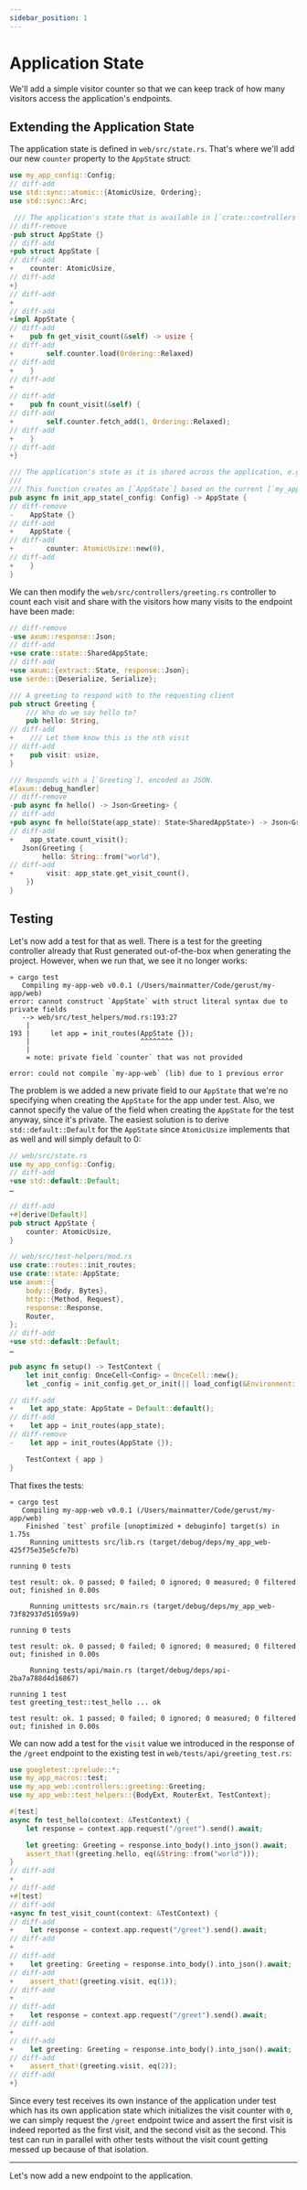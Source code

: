 ```yaml
---
sidebar_position: 1
---
```


# Application State

We'll add a simple visitor counter so that we can keep track of how many visitors access the application's endpoints.

## Extending the Application State

The application state is defined in `web/src/state.rs`. That's where we'll add our new `counter` property to the `AppState` struct:

```rust
use my_app_config::Config;
// diff-add
use std::sync::atomic::{AtomicUsize, Ordering};
use std::sync::Arc;

 /// The application's state that is available in [`crate::controllers`] and [`crate::middlewares`].
// diff-remove
-pub struct AppState {}
// diff-add
+pub struct AppState {
// diff-add
+    counter: AtomicUsize,
// diff-add
+}
// diff-add
+
// diff-add
+impl AppState {
// diff-add
+    pub fn get_visit_count(&self) -> usize {
// diff-add
+        self.counter.load(Ordering::Relaxed)
// diff-add
+    }
// diff-add
+
// diff-add
+    pub fn count_visit(&self) {
// diff-add
+        self.counter.fetch_add(1, Ordering::Relaxed);
// diff-add
+    }
// diff-add
+}

/// The application's state as it is shared across the application, e.g. in controllers and middlewares.
///
/// This function creates an [`AppState`] based on the current [`my_app_config::Config`].
pub async fn init_app_state(_config: Config) -> AppState {
// diff-remove
-    AppState {}
// diff-add
+    AppState {
// diff-add
+        counter: AtomicUsize::new(0),
// diff-add
+    }
}

```

We can then modify the `web/src/controllers/greeting.rs` controller to count each visit and share with the visitors how many visits to the endpoint have been made:

```rust
// diff-remove
-use axum::response::Json;
// diff-add
+use crate::state::SharedAppState;
// diff-add
+use axum::{extract::State, response::Json};
use serde::{Deserialize, Serialize};

/// A greeting to respond with to the requesting client
pub struct Greeting {
    /// Who do we say hello to?
    pub hello: String,
// diff-add
+    /// Let them know this is the nth visit
// diff-add
+    pub visit: usize,
}

/// Responds with a [`Greeting`], encoded as JSON.
#[axum::debug_handler]
// diff-remove
-pub async fn hello() -> Json<Greeting> {
// diff-add
+pub async fn hello(State(app_state): State<SharedAppState>) -> Json<Greeting> {
// diff-add
+    app_state.count_visit();
   Json(Greeting {
        hello: String::from("world"),
// diff-add
+        visit: app_state.get_visit_count(),
    })
}
```

## Testing

Let's now add a test for that as well. There is a test for the greeting controller already that Rust generated out-of-the-box when generating the project. However, when we run that, we see it no longer works:

```
» cargo test
   Compiling my-app-web v0.0.1 (/Users/mainmatter/Code/gerust/my-app/web)
error: cannot construct `AppState` with struct literal syntax due to private fields
   --> web/src/test_helpers/mod.rs:193:27
    |
193 |     let app = init_routes(AppState {});
    |                           ^^^^^^^^
    |
    = note: private field `counter` that was not provided

error: could not compile `my-app-web` (lib) due to 1 previous error
```

The problem is we added a new private field to our `AppState` that we're no specifying when creating the `AppState` for the app under test. Also, we cannot specify the value of the field when creating the `AppState` for the test anyway, since it's private. The easiest solution is to derive `std::default::Default` for the `AppState` since `AtomicUsize` implements that as well and will simply default to 0:

```rust
// web/src/state.rs
use my_app_config::Config;
// diff-add
+use std::default::Default;
…

// diff-add
+#[derive(Default)]
pub struct AppState {
    counter: AtomicUsize,
}
```

```rust
// web/src/test-helpers/mod.rs
use crate::routes::init_routes;
use crate::state::AppState;
use axum::{
    body::{Body, Bytes},
    http::{Method, Request},
    response::Response,
    Router,
};
// diff-add
+use std::default::Default;
…

pub async fn setup() -> TestContext {
    let init_config: OnceCell<Config> = OnceCell::new();
    let _config = init_config.get_or_init(|| load_config(&Environment::Test).unwrap());

// diff-add
+    let app_state: AppState = Default::default();
// diff-add
+    let app = init_routes(app_state);
// diff-remove
-    let app = init_routes(AppState {});

    TestContext { app }
}
```

That fixes the tests:

```
» cargo test
   Compiling my-app-web v0.0.1 (/Users/mainmatter/Code/gerust/my-app/web)
    Finished `test` profile [unoptimized + debuginfo] target(s) in 1.75s
     Running unittests src/lib.rs (target/debug/deps/my_app_web-425f75e35e5cfe7b)

running 0 tests

test result: ok. 0 passed; 0 failed; 0 ignored; 0 measured; 0 filtered out; finished in 0.00s

     Running unittests src/main.rs (target/debug/deps/my_app_web-73f82937d51059a9)

running 0 tests

test result: ok. 0 passed; 0 failed; 0 ignored; 0 measured; 0 filtered out; finished in 0.00s

     Running tests/api/main.rs (target/debug/deps/api-2ba7a788d4d16867)

running 1 test
test greeting_test::test_hello ... ok

test result: ok. 1 passed; 0 failed; 0 ignored; 0 measured; 0 filtered out; finished in 0.00s
```

We can now add a test for the `visit` value we introduced in the response of the `/greet` endpoint to the existing test in `web/tests/api/greeting_test.rs`:

```rust
use googletest::prelude::*;
use my_app_macros::test;
use my_app_web::controllers::greeting::Greeting;
use my_app_web::test_helpers::{BodyExt, RouterExt, TestContext};

#[test]
async fn test_hello(context: &TestContext) {
    let response = context.app.request("/greet").send().await;

    let greeting: Greeting = response.into_body().into_json().await;
    assert_that!(greeting.hello, eq(&String::from("world")));
}
// diff-add
+
// diff-add
+#[test]
// diff-add
+async fn test_visit_count(context: &TestContext) {
// diff-add
+    let response = context.app.request("/greet").send().await;
// diff-add
+
// diff-add
+    let greeting: Greeting = response.into_body().into_json().await;
// diff-add
+    assert_that!(greeting.visit, eq(1));
// diff-add
+
// diff-add
+    let response = context.app.request("/greet").send().await;
// diff-add
+
// diff-add
+    let greeting: Greeting = response.into_body().into_json().await;
// diff-add
+    assert_that!(greeting.visit, eq(2));
// diff-add
+}
```

Since every test receives its own instance of the application under test which has its own application state which initializes the visit counter with `0`, we can simply request the `/greet` endpoint twice and assert the first visit is indeed reported as the first visit, and the second visit as the second. This test can run in parallel with other tests without the visit count getting messed up because of that isolation.

---

Let's now add a new endpoint to the application.
